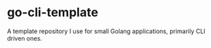 # go-cli-template
A template repository I use for small Golang applications, primarily CLI driven ones.
